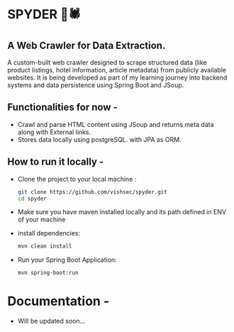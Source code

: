 # SPYDER 🚀🕷️
## A Web Crawler for Data Extraction.

A custom-built web crawler designed to scrape structured data (like product listings, hotel information, article metadata) from publicly available websites.
It is being developed as part of my learning journey into backend systems and data persistence using Spring Boot and JSoup.

## Functionalities for now -
- Crawl and parse HTML content using JSoup and returns meta data along with External links.
- Stores data locally using postgreSQL. with JPA as ORM.


## How to run it locally -
- Clone the project to your local machine :
  
  ```bash
  git clone https://github.com/vishsec/spyder.git
  cd spyder
  ```
- Make sure you have maven installed locally and its path defined in ENV of your machine
- install dependencies:

  ```bash
  mvn clean install
  ```
- Run your Spring Boot Application:
  ```bash
  mvn spring-boot:run
  ```

# Documentation -
- Will be updated soon...
